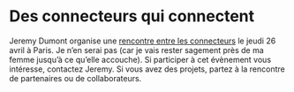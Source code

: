 # Des connecteurs qui connectent

Jeremy Dumont organise une [rencontre entre les connecteurs](http://www.lesaperosdujeudi.com/2007/04/mon_espace_dech.html) le jeudi 26 avril à Paris. Je n’en serai pas (car je vais rester sagement près de ma femme jusqu’à ce qu’elle accouche). Si participer à cet évènement vous intéresse, contactez Jeremy. Si vous avez des projets, partez à la rencontre de partenaires ou de collaborateurs.